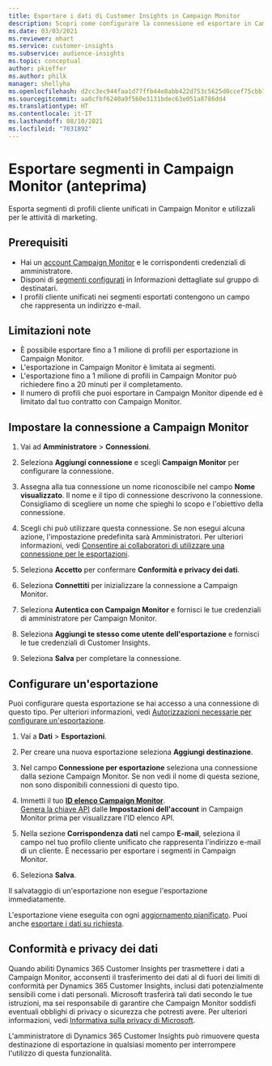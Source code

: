```yaml
---
title: Esportare i dati di Customer Insights in Campaign Monitor
description: Scopri come configurare la connessione ed esportare in Campaign Monitor.
ms.date: 03/03/2021
ms.reviewer: mhart
ms.service: customer-insights
ms.subservice: audience-insights
ms.topic: conceptual
author: pkieffer
ms.author: philk
manager: shellyha
ms.openlocfilehash: d2cc3ec944faa1d77ffb44e8abb422d753c5625d0ccef75cbb7efb14cb7c3741
ms.sourcegitcommit: aa0cfbf6240a9f560e3131bdec63e051a8786dd4
ms.translationtype: HT
ms.contentlocale: it-IT
ms.lasthandoff: 08/10/2021
ms.locfileid: "7031892"
---
```

# <a name="export-segments-to-campaign-monitor-preview"></a>Esportare segmenti in Campaign Monitor (anteprima)

Esporta segmenti di profili cliente unificati in Campaign Monitor e utilizzali per le attività di marketing.

## <a name="prerequisites"></a>Prerequisiti

-   Hai un [account Campaign Monitor](https://www.campaignmonitor.com/) e le corrispondenti credenziali di amministratore.
-   Disponi di [segmenti configurati](segments.md) in Informazioni dettagliate sul gruppo di destinatari.
-   I profili cliente unificati nei segmenti esportati contengono un campo che rappresenta un indirizzo e-mail.

## <a name="known-limitations"></a>Limitazioni note

- È possibile esportare fino a 1 milione di profili per esportazione in Campaign Monitor.
- L'esportazione in Campaign Monitor è limitata ai segmenti.
- L'esportazione fino a 1 milione di profili in Campaign Monitor può richiedere fino a 20 minuti per il completamento. 
- Il numero di profili che puoi esportare in Campaign Monitor dipende ed è limitato dal tuo contratto con Campaign Monitor.

## <a name="set-up-connection-to-campaign-monitor"></a>Impostare la connessione a Campaign Monitor

1. Vai ad **Amministratore** > **Connessioni**.

1. Seleziona **Aggiungi connessione** e scegli **Campaign Monitor** per configurare la connessione.

1. Assegna alla tua connessione un nome riconoscibile nel campo **Nome visualizzato**. Il nome e il tipo di connessione descrivono la connessione. Consigliamo di scegliere un nome che spieghi lo scopo e l'obiettivo della connessione.

1. Scegli chi può utilizzare questa connessione. Se non esegui alcuna azione, l'impostazione predefinita sarà Amministratori. Per ulteriori informazioni, vedi [Consentire ai collaboratori di utilizzare una connessione per le esportazioni](connections.md#allow-contributors-to-use-a-connection-for-exports).

1. Seleziona **Accetto** per confermare **Conformità e privacy dei dati**.

1. Seleziona **Connettiti** per inizializzare la connessione a Campaign Monitor.

1. Seleziona **Autentica con Campaign Monitor** e fornisci le tue credenziali di amministratore per Campaign Monitor.

1. Seleziona **Aggiungi te stesso come utente dell'esportazione** e fornisci le tue credenziali di Customer Insights.

1. Seleziona **Salva** per completare la connessione.

## <a name="configure-an-export"></a>Configurare un'esportazione

Puoi configurare questa esportazione se hai accesso a una connessione di questo tipo. Per ulteriori informazioni, vedi [Autorizzazioni necessarie per configurare un'esportazione](export-destinations.md#set-up-a-new-export).

1. Vai a **Dati** > **Esportazioni**.

1. Per creare una nuova esportazione seleziona **Aggiungi destinazione**.

1. Nel campo **Connessione per esportazione** seleziona una connessione dalla sezione Campaign Monitor. Se non vedi il nome di questa sezione, non sono disponibili connessioni di questo tipo.

1. Immetti il tuo [**ID elenco Campaign Monitor**](https://www.campaignmonitor.com/api/getting-started/#your-list-id).    
   [Genera la chiave API](https://www.campaignmonitor.com/api/getting-started/) dalle **Impostazioni dell'account** in Campaign Monitor prima per visualizzare l'ID elenco API.  

3. Nella sezione **Corrispondenza dati** nel campo **E-mail**, seleziona il campo nel tuo profilo cliente unificato che rappresenta l'indirizzo e-mail di un cliente. È necessario per esportare i segmenti in Campaign Monitor.

1. Seleziona **Salva**.

Il salvataggio di un'esportazione non esegue l'esportazione immediatamente.

L'esportazione viene eseguita con ogni [aggiornamento pianificato](system.md#schedule-tab). Puoi anche [esportare i dati su richiesta](export-destinations.md#run-exports-on-demand). 


## <a name="data-privacy-and-compliance"></a>Conformità e privacy dei dati

Quando abiliti Dynamics 365 Customer Insights per trasmettere i dati a Campaign Monitor, acconsenti il trasferimento dei dati al di fuori dei limiti di conformità per Dynamics 365 Customer Insights, inclusi dati potenzialmente sensibili come i dati personali. Microsoft trasferirà tali dati secondo le tue istruzioni, ma sei responsabile di garantire che Campaign Monitor soddisfi eventuali obblighi di privacy o sicurezza che potresti avere. Per ulteriori informazioni, vedi [Informativa sulla privacy di Microsoft](https://go.microsoft.com/fwlink/?linkid=396732).

L'amministratore di Dynamics 365 Customer Insights può rimuovere questa destinazione di esportazione in qualsiasi momento per interrompere l'utilizzo di questa funzionalità.
